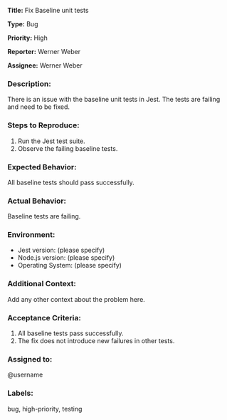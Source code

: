 **Title:** Fix Baseline unit tests

**Type:** Bug

**Priority:** High

**Reporter:** Werner Weber

**Assignee:** Werner Weber

### Description:
There is an issue with the baseline unit tests in Jest. The tests are failing and need to be fixed.

### Steps to Reproduce:
1. Run the Jest test suite.
2. Observe the failing baseline tests.

### Expected Behavior:
All baseline tests should pass successfully.

### Actual Behavior:
Baseline tests are failing.

### Environment:
- Jest version: (please specify)
- Node.js version: (please specify)
- Operating System: (please specify)

### Additional Context:
Add any other context about the problem here.

### Acceptance Criteria:
1. All baseline tests pass successfully.
2. The fix does not introduce new failures in other tests.

### Assigned to:
@username

### Labels:
bug, high-priority, testing